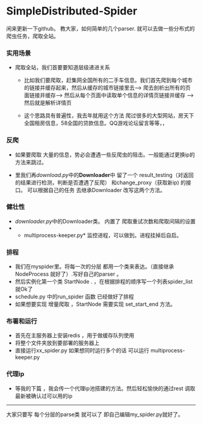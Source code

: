 # SimpleDistributed-Spider
闲来更新一下github。
教大家，如何简单的几个parser. 就可以去做一些分布式的爬虫任务，爬取全站。

### 实用场景 
- 爬取全站，我们首要要知道层级递进关系

    - 比如我们要爬取，赶集网全国所有的二手车信息。我们首先爬到每个城市的链接并缓存起来，然后从缓存的城市链接里去——> 爬去剖析出所有的页面链接并缓存——>
   然后从每个页面中读取单个信息的详情页链接并缓存  ——>然后就是解析详情页
 
    -  这个思路具有普遍性，我去年就用这个方法 爬过很多的大型网站，房天下全国租房信息，58全国的贷款信息。QQ游戏论坛留言等等，，


### 反爬
- 如果要爬取 大量的信息，势必会遭遇一些反爬虫的阻击。一般能通过更换ip的方法来跳过。

- 里我们再*download.py*中的**Downloader**中 留了一个 result_testing（对返回的结果进行检测，判断是否遭遇了反爬） 和change_proxy（获取新ip) 的接口。
可以根据自己的任务 去继承Downloader 改写这两个方法。

### 健壮性
- *downloader.py*中的Downloader类。 内置了 爬取重试次数和爬取间隔的设置
- * multiprocess-keeper.py* 监控进程，可以做到。进程挂掉后自启。
### 排程
- 我们在myspider里。将每一次的分层 都用一个类来表达。（直接继承 NodeProcess 就好了）.写好自己的parser 。
- 然后实例化第一个类 StartNode . ，在根据排程的顺序写一个列表spider_list 就Ok了
- schedule.py 中的run_spider 函数 已经做好了排程
- 如果想要实现 增量爬取 ，StartNode 需要实现 set_start_end 方法。

### 布署和运行
- 首先在主服务器上安装redis ，用于做缓存队列使用
- 将整个文件夹放到要部署的服务器上
- 直接运行xx_spider.py  如果想同时运行多个的话  可以运行 multiprocess-keeper.py

### 代理ip
- 等我的下篇 ，我会传一个代理ip池搭建的方法。然后轻松愉快的通过rest 调取最新被确认过可以用的ip
--- 
 大家只要写 每个分层的parse类 就可以了 即自己编辑my_spider.py就好了。 
